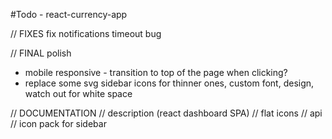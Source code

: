#Todo - react-currency-app

// FIXES
fix notifications timeout bug

// FINAL polish

- mobile responsive - transition to top of the page when clicking?
- replace some svg sidebar icons for thinner ones, custom font, design, watch out for white space

// DOCUMENTATION
// description (react dashboard SPA)
// flat icons
// api
// icon pack for sidebar
